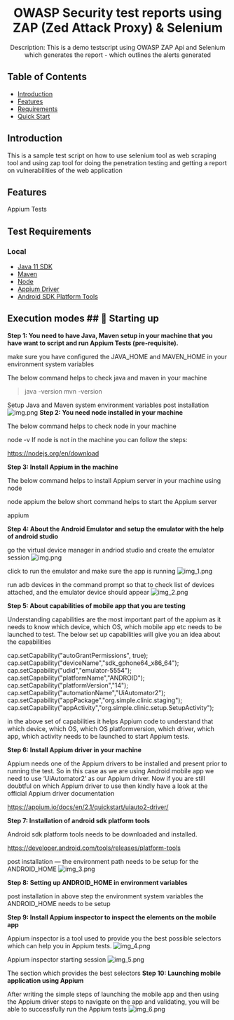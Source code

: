 <h1 align="center"> OWASP Security test reports using ZAP (Zed Attack Proxy) & Selenium </h1>
<p align="center">
  Description: This is a demo testscript using OWASP ZAP Api and Selenium which generates the report - which outlines the alerts generated 

</p>


## Table of Contents

- [Introduction](#introduction)
- [Features](#features)
- [Requirements](#requirements)
- [Quick Start](#quick-start)


## Introduction
This is a sample test script on how to use selenium tool as web scraping tool and using zap tool for doing the penetration testing and getting a report on vulnerabilities of the web application


## Features
Appium Tests


## Test Requirements

### Local
* [Java 11 SDK](https://www.oracle.com/au/java/technologies/javase/jdk11-archive-downloads.html)
* [Maven](https://maven.apache.org/download.cgi)
* [Node](https://nodejs.org/en/download)
* [Appium Driver](https://appium.io/docs/en/2.1/quickstart/uiauto2-driver/)
* [Android SDK Platform Tools ](https://developer.android.com/tools/releases/platform-tools)


## Execution modes ## 🤖 Starting up

<b>Step 1: You need to have Java, Maven setup in your machine that you have want to script and run Appium Tests (pre-requisite).</b>

make sure you have configured the JAVA_HOME and MAVEN_HOME in your environment system variables

The below command helps to check java and maven in your machine

> java -version
> mvn -version

Setup Java and Maven system environment variables post installation
![img.png](img.png)
<b>Step 2: You need node installed in your machine</b>

The below command helps to check node in your machine

node -v
If node is not in the machine you can follow the steps:

https://nodejs.org/en/download

<b>Step 3: Install Appium in the machine</b>

The below command helps to install Appium server in your machine using node

node appium
the below short command helps to start the Appium server

appium

<b>Step 4: About the Android Emulator and setup the emulator with the help of android studio </b>

go the virtual device manager in andriod studio and create the emulator session
![img.png](img.png)

click to run the emulator and make sure the app is running
![img_1.png](img_1.png)

run adb devices in the command prompt so that to check list of devices attached,
and the emulator device should appear
![img_2.png](img_2.png)

<b>Step 5: About capabilities of mobile app that you are testing</b>

Understanding capabilities are the most important part of the appium as it needs to know which device, which OS, which mobile app etc needs to be launched to test. The below set up capabilities will give you an idea about the capabilities

cap.setCapability("autoGrantPermissions", true);
cap.setCapability("deviceName","sdk_gphone64_x86_64");
cap.setCapability("udid","emulator-5554");
cap.setCapability("platformName","ANDROID");
cap.setCapability("platformVersion","14");
cap.setCapability("automationName","UiAutomator2");
cap.setCapability("appPackage","org.simple.clinic.staging");
cap.setCapability("appActivity","org.simple.clinic.setup.SetupActivity");

in the above set of capabilities it helps Appium code to understand that which device, which OS, which OS platformversion, which driver, which app, which activity needs to be launched to start Appium tests.

<b>Step 6: Install Appium driver in your machine</b>

Appium needs one of the Appium drivers to be installed and present prior to running the test. So in this case as we are using Android mobile app we need to use ‘UiAutomator2’ as our Appium driver. Now if you are still doubtful on which Appium driver to use then kindly have a look at the official Appium driver documentation

https://appium.io/docs/en/2.1/quickstart/uiauto2-driver/

<b>Step 7: Installation of android sdk platform tools</b>

Android sdk platform tools needs to be downloaded and installed.

https://developer.android.com/tools/releases/platform-tools

post installation — the environment path needs to be setup for the ANDROID_HOME
![img_3.png](img_3.png)

<b>Step 8: Setting up ANDROID_HOME in environment variables</b>

post installation in above step the environment system variables the ANDROID_HOME needs to be setup


<b>Step 9: Install Appium inspector to inspect the elements on the mobile app</b>

Appium inspector is a tool used to provide you the best possible selectors which can help you in Appium tests.
![img_4.png](img_4.png)

Appium inspector starting session
![img_5.png](img_5.png)

The section which provides the best selectors
<b>Step 10: Launching mobile application using Appium</b>

After writing the simple steps of launching the mobile app and then using the Appium driver steps to navigate on the app and validating, you will be able to successfully run the Appium tests
![img_6.png](img_6.png)